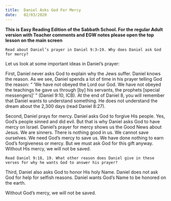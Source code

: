 ```yaml
---
title:  Daniel Asks God For Mercy
date:   02/03/2020
---
```


**This is Easy Reading Edition of the Sabbath School. For the regular Adult version with Teacher comments and EGW notes please open the top lesson on the main screen** 

`Read about Daniel’s prayer in Daniel 9:3–19. Why does Daniel ask God for mercy?`

Let us look at some important ideas in Daniel’s prayer:

First, Daniel never asks God to explain why the Jews suffer. Daniel knows the reason. As we see, Daniel spends a lot of time in his prayer telling God the reason: “ ‘We have not obeyed the Lord our God. We have not obeyed the teachings he gave us through [by] his servants, the prophets [special messengers]’ ” (Daniel 9:10, ICB). At the end of Daniel 8, you will remember that Daniel wants to understand something. He does not understand the dream about the 2,300 days (read Daniel 8:27).

Second, Daniel prays for mercy. Daniel asks God to forgive His people. Yes, God’s people sinned and did evil. But that is why Daniel asks God to have mercy on Israel. Daniel’s prayer for mercy shows us the Good News about Jesus. We are sinners. There is nothing good in us. We cannot save ourselves. We need God’s mercy to save us. We have done nothing to earn God’s forgiveness or mercy. But we must ask God for this gift anyway. Without His mercy, we will not be saved.

`Read Daniel 9:18, 19. What other reason does Daniel give in these verses for why he wants God to answer his prayer?`

Third, Daniel also asks God to honor His holy Name. Daniel does not ask God for help for selfish reasons. Daniel wants God’s Name to be honored on the earth.

Without God’s mercy, we will not be saved.

